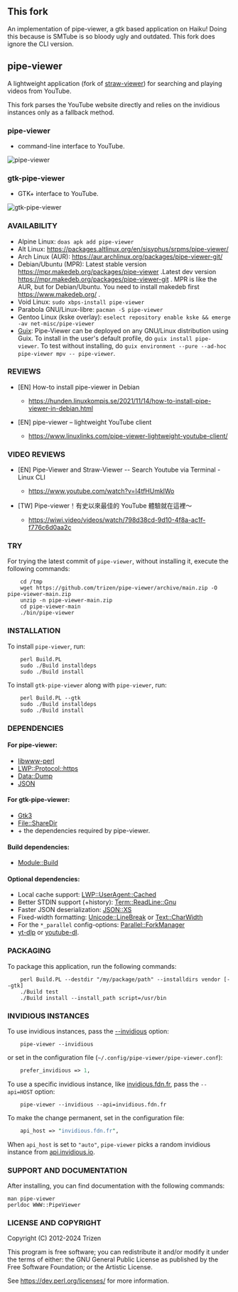 ## This fork

An implementation of pipe-viewer, a gtk based application on Haiku! Doing this because is SMTube is so bloody ugly and outdated. This fork does ignore the CLI version.

## pipe-viewer

A lightweight application (fork of [straw-viewer](https://github.com/trizen/straw-viewer)) for searching and playing videos from YouTube.

This fork parses the YouTube website directly and relies on the invidious instances only as a fallback method.

### pipe-viewer

* command-line interface to YouTube.

![pipe-viewer](https://user-images.githubusercontent.com/614513/97738550-6d0faf00-1ad6-11eb-84ec-d37f28073d9d.png)

### gtk-pipe-viewer

* GTK+ interface to YouTube.

![gtk-pipe-viewer](https://user-images.githubusercontent.com/614513/127567550-d5742dee-593c-4167-acc4-6d80fd061ffc.png)


### AVAILABILITY

* Alpine Linux: `doas apk add pipe-viewer`
* Alt Linux: https://packages.altlinux.org/en/sisyphus/srpms/pipe-viewer/
* Arch Linux (AUR): https://aur.archlinux.org/packages/pipe-viewer-git/
* Debian/Ubuntu (MPR): Latest stable version https://mpr.makedeb.org/packages/pipe-viewer .Latest dev version https://mpr.makedeb.org/packages/pipe-viewer-git . MPR is like the AUR, but for Debian/Ubuntu. You need to install makedeb first https://www.makedeb.org/ .
* Void Linux: `sudo xbps-install pipe-viewer`
* Parabola GNU/Linux-libre: `pacman -S pipe-viewer`
* Gentoo Linux (kske overlay): `eselect repository enable kske && emerge -av net-misc/pipe-viewer`
* [Guix](https://guix.gnu.org):
Pipe-Viewer can be deployed on any GNU/Linux distribution using Guix.
To install in the user's default profile, do `guix install pipe-viewer`.
To test without installing, do `guix environment --pure --ad-hoc pipe-viewer mpv -- pipe-viewer`.

### REVIEWS

* [EN] How-to install pipe-viewer in Debian
    * https://hunden.linuxkompis.se/2021/11/14/how-to-install-pipe-viewer-in-debian.html

* [EN] pipe-viewer – lightweight YouTube client
    * https://www.linuxlinks.com/pipe-viewer-lightweight-youtube-client/

### VIDEO REVIEWS

* [EN] Pipe-Viewer and Straw-Viewer -- Search Youtube via Terminal - Linux CLI
    * https://www.youtube.com/watch?v=I4tfHUmklWo

* [TW] Pipe-viewer！有史以來最佳的 YouTube 體驗就在這裡～
    * https://wiwi.video/videos/watch/798d38cd-9d10-4f8a-ac1f-f776c6d0aa2c

### TRY

For trying the latest commit of `pipe-viewer`, without installing it, execute the following commands:

```console
    cd /tmp
    wget https://github.com/trizen/pipe-viewer/archive/main.zip -O pipe-viewer-main.zip
    unzip -n pipe-viewer-main.zip
    cd pipe-viewer-main
    ./bin/pipe-viewer
```

### INSTALLATION

To install `pipe-viewer`, run:

```console
    perl Build.PL
    sudo ./Build installdeps
    sudo ./Build install
```

To install `gtk-pipe-viewer` along with `pipe-viewer`, run:

```console
    perl Build.PL --gtk
    sudo ./Build installdeps
    sudo ./Build install
```

### DEPENDENCIES

#### For pipe-viewer:

* [libwww-perl](https://metacpan.org/release/libwww-perl)
* [LWP::Protocol::https](https://metacpan.org/release/LWP-Protocol-https)
* [Data::Dump](https://metacpan.org/release/Data-Dump)
* [JSON](https://metacpan.org/release/JSON)

#### For gtk-pipe-viewer:

* [Gtk3](https://metacpan.org/release/Gtk3)
* [File::ShareDir](https://metacpan.org/release/File-ShareDir)
* \+ the dependencies required by pipe-viewer.

#### Build dependencies:

* [Module::Build](https://metacpan.org/pod/Module::Build)

#### Optional dependencies:

* Local cache support: [LWP::UserAgent::Cached](https://metacpan.org/release/LWP-UserAgent-Cached)
* Better STDIN support (+history): [Term::ReadLine::Gnu](https://metacpan.org/release/Term-ReadLine-Gnu)
* Faster JSON deserialization: [JSON::XS](https://metacpan.org/release/JSON-XS)
* Fixed-width formatting: [Unicode::LineBreak](https://metacpan.org/release/Unicode-LineBreak) or [Text::CharWidth](https://metacpan.org/release/Text-CharWidth)
* For the `*_parallel` config-options: [Parallel::ForkManager](https://metacpan.org/release/Parallel-ForkManager)
* [yt-dlp](https://github.com/yt-dlp/yt-dlp) or [youtube-dl](https://github.com/ytdl-org/youtube-dl).


### PACKAGING

To package this application, run the following commands:

```console
    perl Build.PL --destdir "/my/package/path" --installdirs vendor [--gtk]
    ./Build test
    ./Build install --install_path script=/usr/bin
```

### INVIDIOUS INSTANCES

To use invidious instances, pass the [--invidious](https://github.com/trizen/pipe-viewer/commit/17fb2136f3f3d8ee6dacac05beabcc15082f699d) option:

```console
    pipe-viewer --invidious
```

or set in the configuration file (`~/.config/pipe-viewer/pipe-viewer.conf`):

```perl
    prefer_invidious => 1,
```

To use a specific invidious instance, like [invidious.fdn.fr](https://invidious.fdn.fr/), pass the `--api=HOST` option:

```console
    pipe-viewer --invidious --api=invidious.fdn.fr
```

To make the change permanent, set in the configuration file:

```perl
    api_host => "invidious.fdn.fr",
```

When `api_host` is set to `"auto"`, `pipe-viewer` picks a random invidious instance from [api.invidious.io](https://api.invidious.io/).

### SUPPORT AND DOCUMENTATION

After installing, you can find documentation with the following commands:

    man pipe-viewer
    perldoc WWW::PipeViewer

### LICENSE AND COPYRIGHT

Copyright (C) 2012-2024 Trizen

This program is free software; you can redistribute it and/or modify it
under the terms of either: the GNU General Public License as published
by the Free Software Foundation; or the Artistic License.

See https://dev.perl.org/licenses/ for more information.
